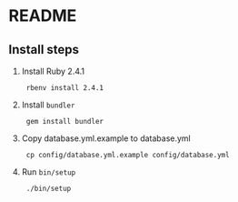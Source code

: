# README

## Install steps

1. Install Ruby 2.4.1

        rbenv install 2.4.1

2. Install `bundler`

        gem install bundler

3. Copy database.yml.example to database.yml

        cp config/database.yml.example config/database.yml
   
4. Run `bin/setup`

        ./bin/setup


